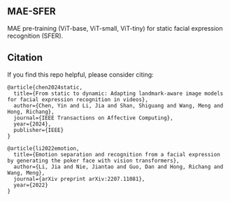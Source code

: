 ## MAE-SFER

MAE pre-training (ViT-base, ViT-small, ViT-tiny) for static facial expression recognition (SFER).

## Citation
If you find this repo helpful, please consider citing:

```
@article{chen2024static,
  title={From static to dynamic: Adapting landmark-aware image models for facial expression recognition in videos},
  author={Chen, Yin and Li, Jia and Shan, Shiguang and Wang, Meng and Hong, Richang},
  journal={IEEE Transactions on Affective Computing},
  year={2024},
  publisher={IEEE}
}
```
```
@article{li2022emotion,
  title={Emotion separation and recognition from a facial expression by generating the poker face with vision transformers},
  author={Li, Jia and Nie, Jiantao and Guo, Dan and Hong, Richang and Wang, Meng},
  journal={arXiv preprint arXiv:2207.11081},
  year={2022}
}

```
